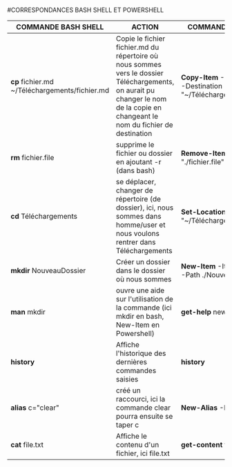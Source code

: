 #CORRESPONDANCES BASH SHELL ET POWERSHELL

| COMMANDE BASH SHELL  | ACTION  | COMMANDE POWERSHELL  |
|---|---|---|
| __cp__ fichier.md ~/Téléchargements/fichier.md  | Copie le fichier fichier.md du répertoire où nous sommes vers le dossier Téléchargements, on aurait pu changer le nom de la copie en changeant le nom du fichier de destination  | __Copy-Item__ -Path "./fichier.md" -Destination "~/Téléchargements/fichier.md"  |
| __rm__ fichier.file| supprime le fichier ou dossier en ajoutant -r (dans bash)  | __Remove-Item__ -Path "./fichier.file"  |
| __cd__ Téléchargements | se déplacer, changer de répertoire (de dossier), ici, nous sommes dans homme/user et nous voulons rentrer dans Téléchargements  |  __Set-Location -Path__ "~/Téléchargements |
| __mkdir__ NouveauDossier | Créer un dossier dans le dossier où nous sommes  | __New-Item__ -ItemType Directory -Path ./NouveauDossier  |
| __man__ mkdir | ouvre une aide sur l'utilisation de la commande (ici mkdir en bash, New-Item en Powershell)  | __get-help__ new-item  |
| __history__  | Affiche l'historique des dernières commandes saisies  | __history__  |
| __alias__ c="clear" | créé un raccourci, ici la commande clear pourra ensuite se taper c   | __New-Alias__ -Name "c" clear  |
| __cat__ file.txt | Affiche le contenu d'un fichier, ici file.txt  | __get-content__ file.txt  |
